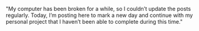 "My computer has been broken for a while, so I couldn’t update the posts regularly. Today, I’m posting here to mark a new day and continue with my personal project that I haven’t been able to complete during this time."